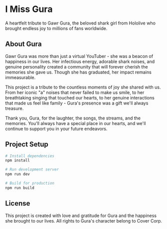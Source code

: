# I Miss Gura

A heartfelt tribute to Gawr Gura, the beloved shark girl from Hololive who brought endless joy to millions of fans worldwide.

## About Gura

Gawr Gura was more than just a virtual YouTuber - she was a beacon of happiness in our lives. Her infectious energy, adorable shark noises, and genuine personality created a community that will forever cherish the memories she gave us. Though she has graduated, her impact remains immeasurable.

This project is a tribute to the countless moments of joy she shared with us. From her iconic "a" noises that never failed to make us smile, to her breathtaking singing that touched our hearts, to her genuine interactions that made us feel like family - Gura's presence was a gift we'll always treasure.

Thank you, Gura, for the laughter, the songs, the streams, and the memories. You'll always have a special place in our hearts, and we'll continue to support you in your future endeavors. 

## Project Setup

```bash
# Install dependencies
npm install

# Run development server
npm run dev

# Build for production
npm run build
```

## License

This project is created with love and gratitude for Gura and the happiness she brought to our lives. All rights to Gura's character belong to Cover Corp.
